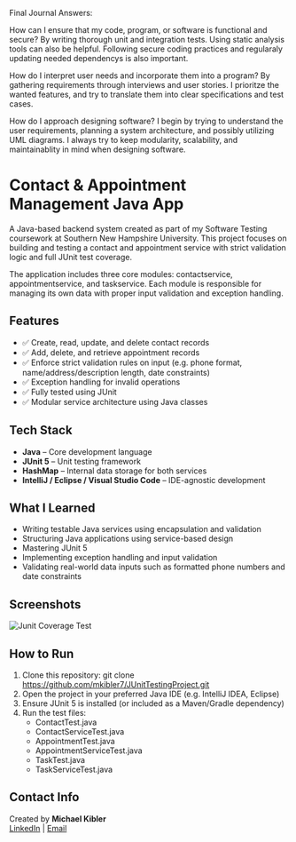 Final Journal Answers:

How can I ensure that my code, program, or software is functional and secure?
By writing thorough unit and integration tests. Using static analysis tools can also be helpful. Following secure coding practices and regularaly updating needed dependencys is also important.

How do I interpret user needs and incorporate them into a program?
By gathering requirements through interviews and user stories. I prioritze the wanted features, and try to translate them into clear specifications and test cases.

How do I approach designing software?
I begin by trying to understand the user requirements, planning a system architecture, and possibly utilizing UML diagrams. I always try to keep modularity, scalability, and maintainablity in mind when designing software.

# Contact & Appointment Management Java App

A Java-based backend system created as part of my Software Testing coursework at Southern New Hampshire University. This project focuses on building and testing a contact and appointment service with strict validation logic and full JUnit test coverage.

The application includes three core modules: contactservice, appointmentservice, and taskservice. Each module is responsible for managing its own data with proper input validation and exception handling.

## Features

- ✅ Create, read, update, and delete contact records
- ✅ Add, delete, and retrieve appointment records
- ✅ Enforce strict validation rules on input (e.g. phone format, name/address/description length, date constraints)
- ✅ Exception handling for invalid operations
- ✅ Fully tested using JUnit
- ✅ Modular service architecture using Java classes

## Tech Stack

- **Java** – Core development language
- **JUnit 5** – Unit testing framework
- **HashMap** – Internal data storage for both services
- **IntelliJ / Eclipse / Visual Studio Code** – IDE-agnostic development

## What I Learned

- Writing testable Java services using encapsulation and validation
- Structuring Java applications using service-based design
- Mastering JUnit 5
- Implementing exception handling and input validation
- Validating real-world data inputs such as formatted phone numbers and date constraints

## Screenshots
![Junit Coverage Test](https://github.com/user-attachments/assets/211c4e17-5df7-4239-9af0-beb7c403c516)

## How to Run

1. Clone this repository: git clone https://github.com/mkibler7/JUnitTestingProject.git
2. Open the project in your preferred Java IDE (e.g. IntelliJ IDEA, Eclipse)
3. Ensure JUnit 5 is installed (or included as a Maven/Gradle dependency)
4. Run the test files:
   - ContactTest.java
   - ContactServiceTest.java
   - AppointmentTest.java
   - AppointmentServiceTest.java
   - TaskTest.java
   - TaskServiceTest.java

## Contact Info

Created by **Michael Kibler**  
[LinkedIn](https://www.linkedin.com/in/michael-kibler-11369519b/) | [Email](mailto:mpkibler7@gmail.com)
